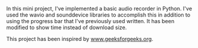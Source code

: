 In this mini project, I've implemented a basic audio recorder in Python. I've used the wavio and sounddevice libraries to accomplish this in addition to using 
the progress bar that I've previously used written. It has been modified to show time instead of download size. 

This project has been inspired by www.geeksforgeeks.org.
